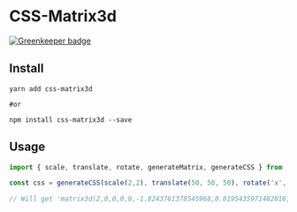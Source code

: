 # CSS-Matrix3d

[![Greenkeeper badge](https://badges.greenkeeper.io/Zhangdroid/CSS-Matrix3d.svg)](https://greenkeeper.io/)

## Install

```shell
yarn add css-matrix3d

#or

npm install css-matrix3d --save
```
## Usage

```js
import { scale, translate, rotate, generateMatrix, generateCSS } from 'css-matrix3d'

const css = generateCSS(scale(2,2), translate(50, 50, 50), rotate('x', 30))

// Will get 'matrix3d(2,0,0,0,0,-1.8243761378545968,0.8195435971482816,0,0,-0.4097717985741408,-0.9121880689272984,0,50,50,50,1)'

```

